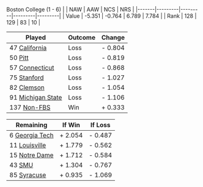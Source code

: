Boston College (1 - 6)
|       |   NAW   |   AAW   |   NCS   |   NRS   |
|-------|---------|---------|---------|---------|
| Value |  -5.351 |  -0.764 |   6.789 |   7.784 |
| Rank  |     128 |     129 |      83 |      10 |

| Played                    | Outcome    |  Change  |
|---------------------------|------------|----------|
|  47 [California            ](California.md)| Loss       | -  0.804 |
|  50 [Pitt                  ](Pitt.md)| Loss       | -  0.819 |
|  57 [Connecticut           ](Connecticut.md)| Loss       | -  0.868 |
|  75 [Stanford              ](Stanford.md)| Loss       | -  1.027 |
|  82 [Clemson               ](Clemson.md)| Loss       | -  1.054 |
|  91 [Michigan State        ](MichiganState.md)| Loss       | -  1.106 |
| 137 [Non-FBS               ](NonFBS.md)| Win        | +  0.333 |

| Remaining                 |  If Win  |  If Loss |
|---------------------------|----------|----------|
|   6 [Georgia Tech          ](GeorgiaTech.md)| +  2.054 | -  0.487 |
|  11 [Louisville            ](Louisville.md)| +  1.779 | -  0.562 |
|  15 [Notre Dame            ](NotreDame.md)| +  1.712 | -  0.584 |
|  43 [SMU                   ](SMU.md)| +  1.304 | -  0.767 |
|  85 [Syracuse              ](Syracuse.md)| +  0.935 | -  1.069 |

